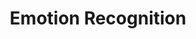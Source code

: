---
title: "Emotion Recognition"

categories: ['']

tags: ['Emotion', 'Recognition']

arabic: ['التعرف على المشاعر']

publishers: ['معجم مصطلحات التعلم الآلي والتعلم العميق وعلم البيانات']

types: "word"

slug: ""
---